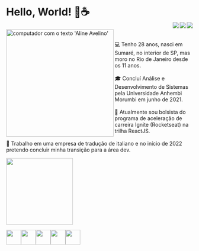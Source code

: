 # Hello, World! 👋☕ <br> [<img src="https://img.shields.io/badge/twitter-%231DA1F2.svg?&style=for-the-badge&logo=twitter&logoColor=white" align="right"/>](https://twitter.com/LineAvelino) [<img src="https://img.shields.io/badge/linkedin-%230077B5.svg?&style=for-the-badge&logo=linkedin&logoColor=white" align="right"/>](https://www.linkedin.com/in/alineavelinorocha/) [<img src = "https://img.shields.io/badge/instagram-%23E4405F.svg?&style=for-the-badge&logo=instagram&logoColor=white" align="right">](https://www.instagram.com/alineavelinorocha/) 

<img src="https://s3.us-west-2.amazonaws.com/secure.notion-static.com/e0ca9a75-2aea-420d-a007-f46dfc88e266/Aline_Avelino-logos_transparent.png?X-Amz-Algorithm=AWS4-HMAC-SHA256&X-Amz-Credential=AKIAT73L2G45O3KS52Y5%2F20211029%2Fus-west-2%2Fs3%2Faws4_request&X-Amz-Date=20211029T004928Z&X-Amz-Expires=86400&X-Amz-Signature=0e678d7aca76e6a076ab88c1d6482ad2da78eb08d7451e98c2b7b754c9ff8ccc&X-Amz-SignedHeaders=host&response-content-disposition=filename%20%3D%22Aline%2520Avelino-logos_transparent.png%22" alt="computador com o texto 'Aline Avelino'" width="290" align="left"/><br>
  
  💻 Tenho 28 anos, nasci em Sumaré, no interior de SP, mas moro no Rio de Janeiro desde os 11 anos.<br><br>
  🎓 Concluí Análise e Desenvolvimento de Sistemas pela Universidade Anhembi Morumbi em junho de 2021.<br><br>
  🚀 Atualmente sou bolsista do programa de aceleração de carreira Ignite (Rocketseat) na trilha ReactJS.<br><br>
  💼 Trabalho em uma empresa de tradução de italiano e no início de 2022 pretendo concluir minha transição para a área dev.<br>

    

  <img height="180em" src="https://github-readme-stats.vercel.app/api?username=lineavelino&show_icons=true&theme=dracula&include_all_commits=true&count_private=true" />
  
  <img src="https://cdn.jsdelivr.net/gh/devicons/devicon/icons/html5/html5-original.svg" width="40"><img src="https://cdn.jsdelivr.net/gh/devicons/devicon/icons/css3/css3-original.svg" width="40"><img src="https://cdn.jsdelivr.net/gh/devicons/devicon/icons/javascript/javascript-original.svg" width="40"><img src="https://cdn.jsdelivr.net/gh/devicons/devicon/icons/react/react-original.svg" width="40"><img src="https://cdn.jsdelivr.net/gh/devicons/devicon/icons/python/python-original.svg" width="40"><br>

